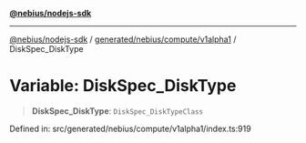 [**@nebius/nodejs-sdk**](../../../../../README.md)

***

[@nebius/nodejs-sdk](../../../../../README.md) / [generated/nebius/compute/v1alpha1](../README.md) / DiskSpec\_DiskType

# Variable: DiskSpec\_DiskType

> **DiskSpec\_DiskType**: `DiskSpec_DiskTypeClass`

Defined in: src/generated/nebius/compute/v1alpha1/index.ts:919
